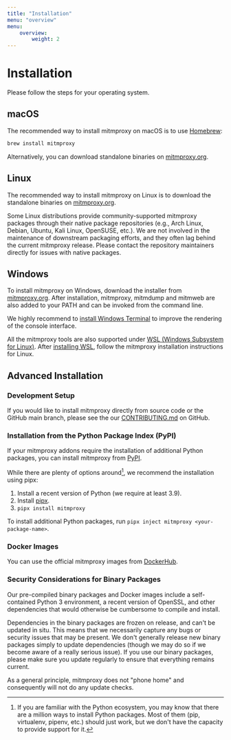 ```yaml
---
title: "Installation"
menu: "overview"
menu:
    overview:
        weight: 2
---
```


# Installation

Please follow the steps for your operating system.

## macOS

The recommended way to install mitmproxy on macOS is to use
[Homebrew](https://brew.sh/):

```bash
brew install mitmproxy
```

Alternatively, you can download standalone binaries on [mitmproxy.org](https://mitmproxy.org/).

## Linux

The recommended way to install mitmproxy on Linux is to download the
standalone binaries on [mitmproxy.org](https://mitmproxy.org/).

Some Linux distributions provide community-supported mitmproxy packages through
their native package repositories (e.g., Arch Linux, Debian, Ubuntu, Kali Linux,
OpenSUSE, etc.). We are not involved in the maintenance of downstream packaging
efforts, and they often lag behind the current mitmproxy release. Please contact
the repository maintainers directly for issues with native packages.

## Windows

To install mitmproxy on Windows, download the installer from [mitmproxy.org](https://mitmproxy.org/). After
installation, mitmproxy, mitmdump and mitmweb are also added to your PATH and can be invoked from the command line.

We highly recommend to [install Windows Terminal](https://aka.ms/terminal) to improve the rendering of the console interface.

All the mitmproxy tools are also supported under
[WSL (Windows Subsystem for Linux)](https://docs.microsoft.com/en-us/windows/wsl/about). After
[installing WSL](https://docs.microsoft.com/en-us/windows/wsl/install-win10), follow the mitmproxy installation
instructions for Linux.

## Advanced Installation

### Development Setup

If you would like to install mitmproxy directly from source code or the
GitHub main branch, please see the our
[CONTRIBUTING.md](https://github.com/mitmproxy/mitmproxy/blob/main/CONTRIBUTING.md)
on GitHub.

### Installation from the Python Package Index (PyPI)

If your mitmproxy addons require the installation of additional Python packages,
you can install mitmproxy from [PyPI](https://pypi.org/project/mitmproxy/).

While there are plenty of options around[^1], we recommend the installation using pipx:

[^1]: If you are familiar with the Python ecosystem, you may know that there are a million ways to install Python
    packages. Most of them (pip, virtualenv, pipenv, etc.) should just work, but we don't have the capacity to
    provide support for it.

1. Install a recent version of Python (we require at least 3.9).
2. Install [pipx](https://pipxproject.github.io/pipx/).
3. `pipx install mitmproxy`

To install additional Python packages, run `pipx inject mitmproxy <your-package-name>`.

### Docker Images

You can use the official mitmproxy images from
[DockerHub](https://hub.docker.com/r/mitmproxy/mitmproxy/).

### Security Considerations for Binary Packages

Our pre-compiled binary packages and Docker images include a self-contained
Python 3 environment, a recent version of OpenSSL, and other dependencies
that would otherwise be cumbersome to compile and install.

Dependencies in the binary packages are frozen on release, and can't be updated
in situ. This means that we necessarily capture any bugs or security issues that
may be present. We don't generally release new binary packages simply to update
dependencies (though we may do so if we become aware of a really serious issue).
If you use our binary packages, please make sure you update regularly to ensure
that everything remains current.

As a general principle, mitmproxy does not "phone home" and consequently will not do any update checks.
